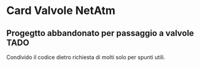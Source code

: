 # Card Valvole NetAtm

## Progegtto abbandonato per passaggio a valvole TADO
Condivido il codice dietro richiesta di molti solo per spunti utili.


